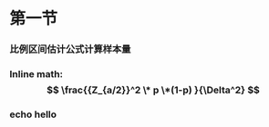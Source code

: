 # 第一节

### 比例区间估计公式计算样本量
### Inline math: $$ \frac{{Z_{a/2}}^2 \* p \*(1-p) }{\Delta^2} $$  


### echo hello



